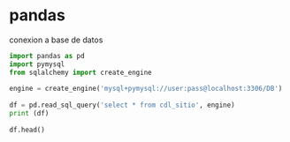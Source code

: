 # pandas


conexion a base de datos

```python
import pandas as pd
import pymysql
from sqlalchemy import create_engine
 
engine = create_engine('mysql+pymysql://user:pass@localhost:3306/DB')
 
df = pd.read_sql_query('select * from cdl_sitio', engine)
print (df)
 
df.head()

```

